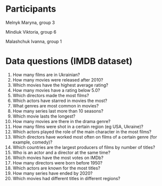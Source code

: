 # Participants

Melnyk Maryna, group 3

Mindiuk Viktoria, group 6

Malashchuk Ivanna, group 1

# Data questions (IMDB dataset)

1. How many films are in Ukrainian?
2. How many movies were released after 2010?
3. Which movies have the highest average rating?
4. How many movies have a rating below 5.0?
5. Which directors made the most films?
6. Which actors have starred in movies the most?
7. What genres are most common in movies?
8. How many series last more than 10 seasons?
9. Which movie lasts the longest?
10. How many movies are there in the drama genre?
11. How many films were shot in a certain region (eg USA, Ukraine)?
12. Which actors played the role of the main character in the most films?
13. Which directors have worked most often on films of a certain genre (for example, comedy)?
14. Which countries are the largest producers of films by number of titles?
15. Who is an actor and a director at the same time?
16. Which movies have the most votes on IMDb?
17. How many directors were born before 1950?
18. Which actors are known for the most titles?
19. How many series have ended by 2020?
20. Which movies had different titles in different regions?
